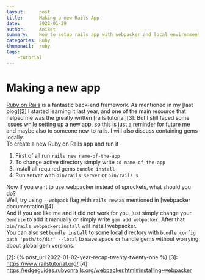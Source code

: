```yaml
---
layout:     post
title:      Making a new Rails App
date:       2022-01-29
author:     Aniket
summary:    How to setup rails app with webpacker and local environment
categories: Ruby
thumbnail:  ruby
tags:
    -tutorial
---
```

# Making a new app
[Ruby on Rails][1] is a fantastic back-end framework. As mentioned in my [last blog][2] I started learning it last year, and one of the main resource that helped me was the greatly written [rails tutorial][3]. But I still faced some issues while setting up a new app, so this is just a reminder for future me and maybe also to someone new to rails. I will also discuss containing gems locally.\
To create a new Ruby on Rails app and run it
1. First of all run `rails new name-of-the-app`
2. To change active directory simply write `cd name-of-the-app`
3. Install all required gems `bundle install`
4. Run server with `bin/rails server` or `bin/rails s`

Now if you want to use webpacker instead of sprockets, what should you do? \
Well, try using `--webpack` flag with `rails new` as mentioned in [webpacker documentation][4]. \
And if you are like me and it did not work for you, just simply change your `Gemfile` to add it manually or simply write `gem add webpacker`. After that `bin/rails webpacker:install` will install webpacker.\
You can also set `bundle install` to some local directory with `bundle config path 'path/to/dir' --local` to save space or handle gems without worrying about global gem versions.

[1]: https://rubyonrails.org/
[2]: {% post_url 2022-01-02-year-recap-twenty-twenty-one %}
[3]: https://www.railstutorial.org/
[4]: https://edgeguides.rubyonrails.org/webpacker.html#installing-webpacker
